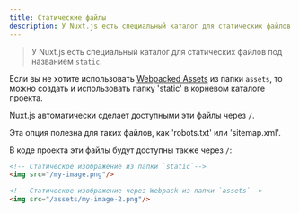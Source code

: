 ```yaml
---
title: Статические файлы
description: У Nuxt.js есть специальный каталог для статических файлов под названием static.
---
```


> У Nuxt.js есть специальный каталог для статических файлов под названием `static`.

Если вы не хотите использовать [Webpacked Assets](/guide/assets) из папки `assets`, то можно создать и использовать папку 'static' в корневом каталоге проекта.

Nuxt.js автоматически сделает доступными эти файлы через `/`.

Эта опция полезна для таких файлов, как 'robots.txt' или 'sitemap.xml'.

В коде проекта эти файлы будут доступны также через `/`:

```html
<!-- Статическое изображение из папки `static`-->
<img src="/my-image.png"/>

<!-- Статическое изображение через Webpack из папки `assets`-->
<img src="/assets/my-image-2.png"/>
```
